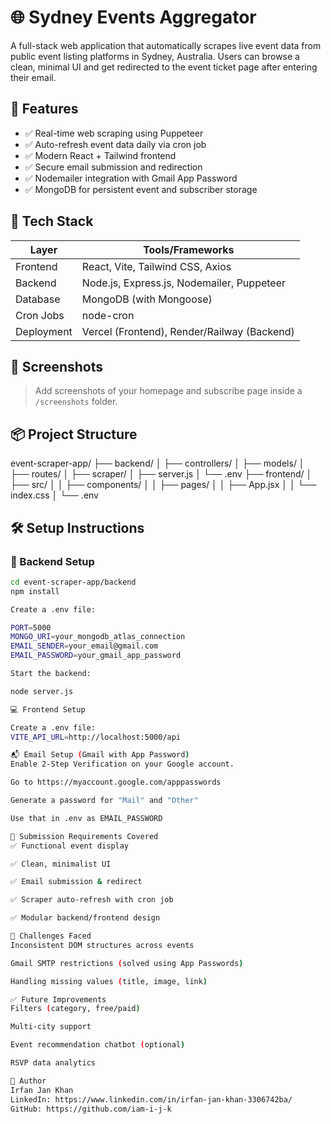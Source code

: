 # 🌐 Sydney Events Aggregator

A full-stack web application that automatically scrapes live event data from public event listing platforms in Sydney, Australia. Users can browse a clean, minimal UI and get redirected to the event ticket page after entering their email.

## 🚀 Features

- ✅ Real-time web scraping using Puppeteer  
- ✅ Auto-refresh event data daily via cron job  
- ✅ Modern React + Tailwind frontend  
- ✅ Secure email submission and redirection  
- ✅ Nodemailer integration with Gmail App Password  
- ✅ MongoDB for persistent event and subscriber storage  

## 🧰 Tech Stack

| Layer       | Tools/Frameworks                          |
|------------|--------------------------------------------|
| Frontend   | React, Vite, Tailwind CSS, Axios           |
| Backend    | Node.js, Express.js, Nodemailer, Puppeteer |
| Database   | MongoDB (with Mongoose)                    |
| Cron Jobs  | node-cron                                  |
| Deployment | Vercel (Frontend), Render/Railway (Backend) |

## 📸 Screenshots

> Add screenshots of your homepage and subscribe page inside a `/screenshots` folder.

## 📦 Project Structure

event-scraper-app/
├── backend/
│ ├── controllers/
│ ├── models/
│ ├── routes/
│ ├── scraper/
│ ├── server.js
│ └── .env
├── frontend/
│ ├── src/
│ │ ├── components/
│ │ ├── pages/
│ │ ├── App.jsx
│ │ └── index.css
│ └── .env


## 🛠️ Setup Instructions

### 🔧 Backend Setup

```bash
cd event-scraper-app/backend
npm install

Create a .env file:

PORT=5000
MONGO_URI=your_mongodb_atlas_connection
EMAIL_SENDER=your_email@gmail.com
EMAIL_PASSWORD=your_gmail_app_password

Start the backend:

node server.js

💻 Frontend Setup

Create a .env file:
VITE_API_URL=http://localhost:5000/api

📬 Email Setup (Gmail with App Password)
Enable 2-Step Verification on your Google account.

Go to https://myaccount.google.com/apppasswords

Generate a password for "Mail" and "Other"

Use that in .env as EMAIL_PASSWORD

🎯 Submission Requirements Covered
✅ Functional event display

✅ Clean, minimalist UI

✅ Email submission & redirect

✅ Scraper auto-refresh with cron job

✅ Modular backend/frontend design

🤔 Challenges Faced
Inconsistent DOM structures across events

Gmail SMTP restrictions (solved using App Passwords)

Handling missing values (title, image, link)

✅ Future Improvements
Filters (category, free/paid)

Multi-city support

Event recommendation chatbot (optional)

RSVP data analytics

🔗 Author
Irfan Jan Khan
LinkedIn: https://www.linkedin.com/in/irfan-jan-khan-3306742ba/
GitHub: https://github.com/iam-i-j-k

